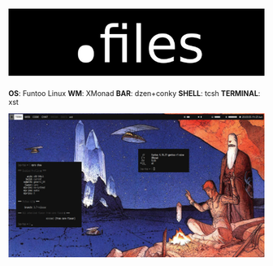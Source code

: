 # ![alt text](https://github.com/0xM4N/dotfiles/blob/master/dotfiles.jpg)


**OS**: Funtoo Linux
**WM**: XMonad
**BAR**: dzen+conky
**SHELL**: tcsh
**TERMINAL**: xst


![alt text](https://github.com/0xM4N/dotfiles/blob/master/print.jpg)
